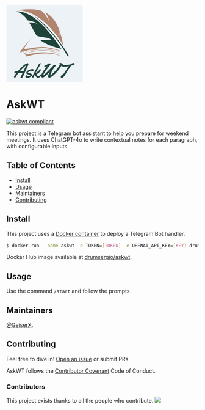 ![img](https://github.com/GeiserX/askwt/blob/main/extra/logo.jpg?raw=true)
# AskWT

[![askwt compliant](https://img.shields.io/github/license/GeiserX/askwt)](https://github.com/GeiserX/askwt/blob/main/LICENSE)

This project is a Telegram bot assistant to help you prepare for weekend meetings. It uses ChatGPT-4o to write contextual notes for each paragraph, with configurable inputs.

## Table of Contents

- [Install](#install)
- [Usage](#usage)
- [Maintainers](#maintainers)
- [Contributing](#contributing)

## Install

This project uses a [Docker container](https://hub.docker.com/repository/docker/drumsergio/askwt) to deploy a Telegram Bot handler.

```sh
$ docker run --name askwt -e TOKEN=[TOKEN] -e OPENAI_API_KEY=[KEY] drumsergio/askwt
```

Docker Hub image available at [drumsergio/askwt](https://hub.docker.com/repository/docker/drumsergio/askwt).

## Usage

Use the command `/start` and follow the prompts

## Maintainers

[@GeiserX](https://github.com/GeiserX).

## Contributing

Feel free to dive in! [Open an issue](https://github.com/GeiserX/askwt/issues/new) or submit PRs.

AskWT follows the [Contributor Covenant](http://contributor-covenant.org/version/2/1/) Code of Conduct.

### Contributors

This project exists thanks to all the people who contribute. 
<a href="https://github.com/GeiserX/askwt/graphs/contributors"><img src="https://opencollective.com/askwt/contributors.svg?width=890&button=false" /></a>



